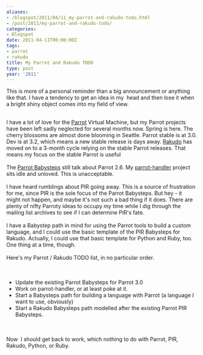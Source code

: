 ```yaml
---
aliases:
- /blogspot/2011/04/11_my-parrot-and-rakudo-todo.html
- /post/2011/my-parrot-and-rakudo-todo/
categories:
- Blogspot
date: 2011-04-11T00:00:00Z
tags:
- parrot
- rakudo
title: My Parrot and Rakudo TODO
type: post
year: '2011'
---
```

This is more of a personal reminder than a big announcement or anything like that. I have a tendency to get an idea in my &nbsp;head and then lose it when a bright shiny object comes into my field of view.<br />
<br />
<!--more-->
I have a lot of love for the <a href="http://parrot.org/">Parrot</a> Virtual Machine, but my Parrot projects have been left sadly neglected for several months now. Spring is here. The cherry blossoms are almost done blooming in Seattle. Parrot stable is at 3.0. Dev is at 3.2, which means a new stable release is days away. <a href="http://rakudo.org/">Rakudo</a> has moved on to a 3-month cycle relying on the stable Parrot releases. That means my focus on the stable Parrot is useful<br />
<br />
The <a href="/post/2009/parrot-babysteps/">Parrot Babysteps</a> still talk about Parrot 2.6. My <a href="https://github.com/brianwisti/parrot-handler">parrot-handler</a> project sits idle and unloved. This is unacceptable.<br />
<br />
I have heard rumblings about PIR going away. This is a source of frustration for me, since PIR is the sole focus of the Parrot Babysteps. But hey - it might not happen, and maybe it's not such a bad thing if it does. There are plenty of nifty Parroty ideas to occupy my time while I dig through the mailing list archives to see if I can determine PIR's fate.<br />
<br />
I have a Babystep path in mind for using the Parrot tools to build a custom language, and I could use the basic template of the PIR Babysteps for Rakudo.&nbsp;Actually, I could use that basic template for Python and Ruby, too. One thing at a time, though.<br />
<br />
Here's my Parrot / Rakudo TODO list, in no particular order.<br />
<br />
<br />
<ul>
<li>Update the existing Parrot Babysteps for Parrot 3.0</li>
<li>Work on parrot-handler, or at least poke at it.</li>
<li>Start a Babysteps path for building a language with Parrot (a language <i>I</i> want to use, obviously)</li>
<li>Start a Rakudo Babysteps path modelled after the existing Parrot PIR Babysteps.</li>
</ul>
<br />
<br />
Now &nbsp;I should get back to work, which nothing to do with Parrot, PIR, Rakudo, Python, or Ruby.
